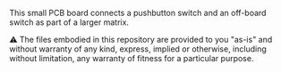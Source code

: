 This small PCB board connects a pushbutton switch and an off-board switch as part of a larger matrix. 

:warning: The files embodied in this repository are provided to you "as-is" and without warranty of any kind, express, implied or otherwise, including without limitation, any warranty of fitness for a particular purpose.